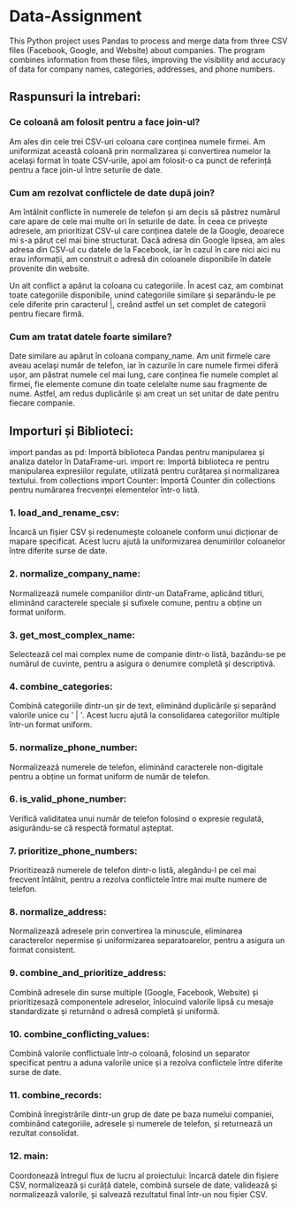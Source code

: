 # Data-Assignment
This Python project uses Pandas to process and merge data from three CSV files (Facebook, Google, and Website) about companies. The program combines information from these files, improving the visibility and accuracy of data for company names, categories, addresses, and phone numbers.

## Raspunsuri la intrebari:

### Ce coloană am folosit pentru a face join-ul?

Am ales din cele trei CSV-uri coloana care conținea numele firmei. Am uniformizat această coloană prin normalizarea și convertirea numelor la același format în toate CSV-urile, apoi am folosit-o ca punct de referință pentru a face join-ul între seturile de date.

### Cum am rezolvat conflictele de date după join?

Am întâlnit conflicte în numerele de telefon și am decis să păstrez numărul care apare de cele mai multe ori în seturile de date. În ceea ce privește adresele, am prioritizat CSV-ul care conținea datele de la Google, deoarece mi s-a părut cel mai bine structurat. Dacă adresa din Google lipsea, am ales adresa din CSV-ul cu datele de la Facebook, iar în cazul în care nici aici nu erau informații, am construit o adresă din coloanele disponibile în datele provenite din website.

Un alt conflict a apărut la coloana cu categoriile. În acest caz, am combinat toate categoriile disponibile, unind categoriile similare și separându-le pe cele diferite prin caracterul |, creând astfel un set complet de categorii pentru fiecare firmă.

### Cum am tratat datele foarte similare?

Date similare au apărut în coloana company_name. Am unit firmele care aveau același număr de telefon, iar în cazurile în care numele firmei diferă ușor, am păstrat numele cel mai lung, care conținea fie numele complet al firmei, fie elemente comune din toate celelalte nume sau fragmente de nume. Astfel, am redus duplicările și am creat un set unitar de date pentru fiecare companie.


## Importuri și Biblioteci:

import pandas as pd: Importă biblioteca Pandas pentru manipularea și analiza datelor în DataFrame-uri.
import re: Importă biblioteca re pentru manipularea expresiilor regulate, utilizată pentru curățarea și normalizarea textului.
from collections import Counter: Importă Counter din collections pentru numărarea frecvenței elementelor într-o listă.

### 1. load_and_rename_csv:
  Încarcă un fișier CSV și redenumește coloanele conform unui dicționar de mapare specificat. Acest lucru ajută la uniformizarea denumirilor coloanelor între diferite surse de date.

### 2. normalize_company_name:
  Normalizează numele companiilor dintr-un DataFrame, aplicând titluri, eliminând caracterele speciale și sufixele comune, pentru a obține un format uniform.

### 3. get_most_complex_name:
  Selectează cel mai complex nume de companie dintr-o listă, bazându-se pe numărul de cuvinte, pentru a asigura o denumire completă și descriptivă.

### 4. combine_categories:
  Combină categoriile dintr-un șir de text, eliminând duplicările și separând valorile unice cu ' | '. Acest lucru ajută la consolidarea categoriilor multiple într-un format uniform.

### 5. normalize_phone_number:
  Normalizează numerele de telefon, eliminând caracterele non-digitale pentru a obține un format uniform de număr de telefon.

### 6. is_valid_phone_number:
  Verifică validitatea unui număr de telefon folosind o expresie regulată, asigurându-se că respectă formatul așteptat.

### 7. prioritize_phone_numbers:
  Prioritizează numerele de telefon dintr-o listă, alegându-l pe cel mai frecvent întâlnit, pentru a rezolva conflictele între mai multe numere de telefon.

### 8. normalize_address:
  Normalizează adresele prin convertirea la minuscule, eliminarea caracterelor nepermise și uniformizarea separatoarelor, pentru a asigura un format consistent.

### 9. combine_and_prioritize_address:
  Combină adresele din surse multiple (Google, Facebook, Website) și prioritizesază componentele adreselor, înlocuind valorile lipsă cu mesaje standardizate și returnând o adresă completă și uniformă.
  
### 10. combine_conflicting_values:
Combină valorile conflictuale într-o coloană, folosind un separator specificat pentru a aduna valorile unice și a rezolva conflictele între diferite surse de date.

### 11. combine_records:
Combină înregistrările dintr-un grup de date pe baza numelui companiei, combinând categoriile, adresele și numerele de telefon, și returnează un rezultat consolidat.

### 12. main:
Coordonează întregul flux de lucru al proiectului: încarcă datele din fișiere CSV, normalizează și curăță datele, combină sursele de date, validează și normalizează valorile, și salvează rezultatul final într-un nou fișier CSV.
